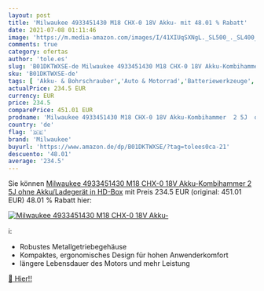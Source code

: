```yaml
---
layout: post
title: 'Milwaukee 4933451430 M18 CHX-0 18V Akku- mit 48.01 % Rabatt'
date: 2021-07-08 01:11:46
image: 'https://m.media-amazon.com/images/I/41XIUqSXNgL._SL500_._SL400_.jpg'
comments: true
category: ofertas
author: 'tole.es'
slug: 'B01DKTWXSE-de Milwaukee 4933451430 M18 CHX-0 18V Akku-Kombihammer 2 5J...'
sku: 'B01DKTWXSE-de'
tags: [ 'Akku- & Bohrschrauber','Auto & Motorrad','Batteriewerkzeuge','Baumarkt','Beleuchtung','Bohrmaschinen','Elektro- & Handwerkzeuge','Elektroinstallation','Elektrowerkzeuge','Ladegeräte für Autobatterien','Werkzeuge','milwaukee', ]
actualPrice: 234.5 EUR
currency: EUR
price: 234.5
comparePrice: 451.01 EUR
prodname: 'Milwaukee 4933451430 M18 CHX-0 18V Akku-Kombihammer  2 5J  ohne Akku/Ladegerät in HD-Box'
country: 'de'
flag: '🇩🇪'
brand: 'Milwaukee'
buyurl: 'https://www.amazon.de/dp/B01DKTWXSE/?tag=tolees0ca-21'
descuento: '48.01'
average: '234.5'
---
```


Sie können [Milwaukee 4933451430 M18 CHX-0 18V Akku-Kombihammer  2 5J  ohne Akku/Ladegerät in HD-Box](https://www.amazon.de/dp/B01DKTWXSE/?tag=tolees0ca-21) mit Preis 234.5 EUR (original: 451.01 EUR) 48.01 % Rabatt hier:

[![Milwaukee 4933451430 M18 CHX-0 18V Akku-](https://m.media-amazon.com/images/I/41XIUqSXNgL._SL500_._SL400_.jpg)](https://www.amazon.de/dp/B01DKTWXSE/?tag=tolees0ca-21)

ℹ️:

- Robustes Metallgetriebegehäuse
- Kompaktes, ergonomisches Design für hohen Anwenderkomfort
- längere Lebensdauer des Motors und mehr Leistung

[🛒 Hier!!](https://www.amazon.de/dp/B01DKTWXSE/?tag=tolees0ca-21)
